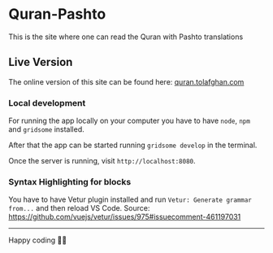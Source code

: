 # Quran-Pashto

This is the site where one can read the Quran with Pashto translations

## Live Version
The online version of this site can be found here: [quran.tolafghan.com](https://quran.tolafghan.com)

### Local development

For running the app locally on your computer you have to have `node`, `npm` and `gridsome` installed.

After that the app can be started running `gridsome develop` in the terminal.

Once the server is running, visit `http://localhost:8080`.

### Syntax Highlighting for <page-query> blocks

You have to have Vetur plugin installed and run `Vetur: Generate grammar from...` and then reload VS Code.
Source: https://github.com/vuejs/vetur/issues/975#issuecomment-461197031

------

Happy coding 🎉🙌
